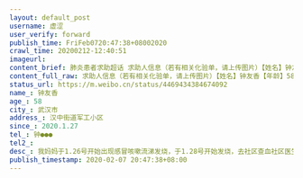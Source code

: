 ```yaml
---
layout: default_post
username: 虚涩
user_verify: forward
publish_time: FriFeb0720:47:38+08002020
crawl_time: 20200212-12:40:51
imageurl: 
content_brief: 肺炎患者求助超话 求助人信息（若有相关化验单，请上传图片）【姓名】钟友香【年龄】58【所在城市】武汉市【所在小区、社区】汉中街道军工小区【患病时间】2020.1.27【联系方式】钟 ●●●【病情描述】 我妈妈于1.26号开始出现感冒咳嗽流涕发烧，于1.28号开始发烧，去社区查血社区医生 ...全文
content_full_raw: 求助人信息（若有相关化验单，请上传图片）【姓名】钟友香【年龄】58【所在城市】武汉市【所在小区、社区】汉中街道军工小区【患病时间】2020.1.27【联系方式】钟●●●【病情描述】我妈妈于1.26号开始出现感冒咳嗽流涕发烧，于1.28号开始发烧，去社区查血社区医生说没什么大问题回家吃药，说生病发烧反复3天很正常，于是我们回家安心吃药，可到2.2号还是无法退烧去医院检查显示双肺已感染，医生开了药后回家服用后还是无法退烧于2.4号去医院打针，前前后后持续发烧超过10天，全身酸痛，乏力，吃不下饭，出现呼吸困难，高热，卧床不起，咳嗽出血，情况非常危急，随时有生命危险，期间去社区不断更新病情，希望能尽早安排住院，但等到的回复永远是等，望好心人帮忙安排医院住院，万分感谢。
status_url: https://m.weibo.cn/status/4469434384674092
name_: 钟友香
age_: 58
city_: 武汉市
address_: 汉中街道军工小区
since_: 2020.1.27
tel_: 钟●●●
tel2_: 
desc_: 我妈妈于1.26号开始出现感冒咳嗽流涕发烧，于1.28号开始发烧，去社区查血社区医生说没什么大问题回家吃药，说生病发烧反复3天很正常，于是我们回家安心吃药，可到2.2号还是无法退烧去医院检查显示双肺已感染，医生开了药后回家服用后还是无法退烧于2.4号去医院打针，前前后后持续发烧超过10天，全身酸痛，乏力，吃不下饭，出现呼吸困难，高热，卧床不起，咳嗽出血，情况非常危急，随时有生命危险，期间去社区不断更新病情，希望能尽早安排住院，但等到的回复永远是等，望好心人帮忙安排医院住院，万分感谢。
publish_timestamp: 2020-02-07 20:47:38+08:00
---
```

